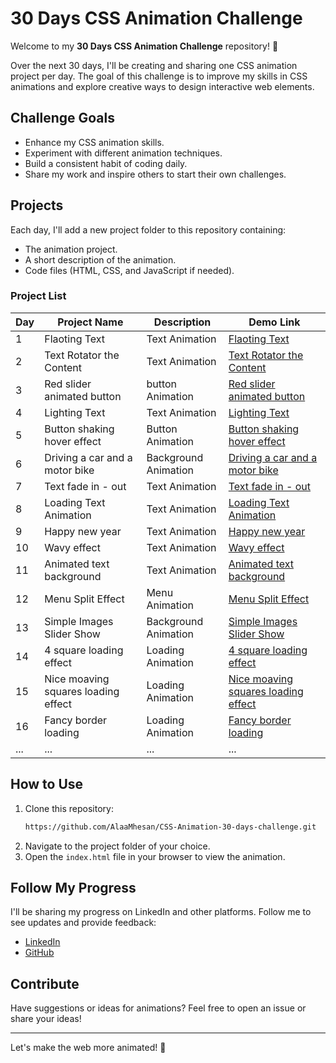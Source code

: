 # 30 Days CSS Animation Challenge

Welcome to my **30 Days CSS Animation Challenge** repository! 🎉

Over the next 30 days, I'll be creating and sharing one CSS animation project per day. The goal of this challenge is to improve my skills in CSS animations and explore creative ways to design interactive web elements.

## Challenge Goals
- Enhance my CSS animation skills.
- Experiment with different animation techniques.
- Build a consistent habit of coding daily.
- Share my work and inspire others to start their own challenges.

## Projects
Each day, I'll add a new project folder to this repository containing:
- The animation project.
- A short description of the animation.
- Code files (HTML, CSS, and JavaScript if needed).

### Project List
| Day | Project Name      | Description                | Demo Link   |
|-----|-------------------|----------------------------|-------------|
| 1   | Flaoting Text     | Text Animation             | [Flaoting Text](https://github.com/AlaaMhesan/CSS-Animation-30-days-challenge/tree/main/The%20Project/Floating%20Text) |
| 2   | Text Rotator the Content    | Text Animation             | [Text Rotator the Content ](https://github.com/AlaaMhesan/CSS-Animation-30-days-challenge/tree/main/The%20Project/Text%20Rotator%20the%20Content) |
| 3   | Red slider animated button    | button Animation             | [Red slider animated button](https://github.com/AlaaMhesan/CSS-Animation-30-days-challenge/tree/main/The%20Project/Red%20slider%20animated%20button) |
| 4   | Lighting Text    | Text Animation             | [Lighting Text](https://github.com/AlaaMhesan/CSS-Animation-30-days-challenge/tree/main/The%20Project/lighting%20text) |
| 5   | Button shaking hover effect    | Button Animation             | [Button shaking hover effect](https://github.com/AlaaMhesan/CSS-Animation-30-days-challenge/tree/main/The%20Project/Button%20shaking%20hover%20effect) |
| 6   | Driving a car and a motor bike    | Background Animation             | [Driving a car and a motor bike](https://github.com/AlaaMhesan/CSS-Animation-30-days-challenge/tree/main/The%20Project/Driving%20a%20car%20and%20a%20motor%20bike) |
| 7   | Text fade in - out    | Text Animation             | [Text fade in - out](https://github.com/AlaaMhesan/CSS-Animation-30-days-challenge/tree/main/The%20Project/Text%20fade%20in%20-%20out) |
| 8   | Loading Text Animation    | Text Animation             | [Loading Text Animation](https://github.com/AlaaMhesan/CSS-Animation-30-days-challenge/tree/main/The%20Project/Loading%20Text%20Animation) |
| 9   | Happy new year    | Text Animation             | [Happy new year](https://github.com/AlaaMhesan/CSS-Animation-30-days-challenge/tree/main/The%20Project/Happy%20new%20year) |
| 10  | Wavy effect    | Text Animation             | [Wavy effect](https://github.com/AlaaMhesan/CSS-Animation-30-days-challenge/tree/main/The%20Project/Wavy%20effec) |
| 11  |  Animated text background   | Text Animation             | [ Animated text background](https://github.com/AlaaMhesan/CSS-Animation-30-days-challenge/tree/main/The%20Project/Animated%20text%20background) |
| 12  |  Menu Split Effect    | Menu Animation | [Menu Split Effect ](https://github.com/AlaaMhesan/CSS-Animation-30-days-challenge/tree/main/The%20Project/Menu%20Split%20Effect%20) |
| 13  |  Simple Images Slider Show    | Background Animation | [Simple Images Slider Show](https://github.com/AlaaMhesan/CSS-Animation-30-days-challenge/tree/main/The%20Project/Simple%20Images%20Slider%20Show) |
| 14  |  4 square loading effect    | Loading Animation | [4 square loading effect](https://github.com/AlaaMhesan/CSS-Animation-30-days-challenge/tree/main/The%20Project/4%20square%20loading%20effect) |
| 15  |  Nice moaving squares loading effect    | Loading Animation | [Nice moaving squares loading effect](https://github.com/AlaaMhesan/CSS-Animation-30-days-challenge/tree/main/The%20Project/Nice%20moaving%20squares%20loading%20effect) |
| 16  | Fancy border loading    | Loading Animation | [Fancy border loading](https://github.com/AlaaMhesan/CSS-Animation-30-days-challenge/tree/main/The%20Project/Fancy%20border%20oading) |
| ... | ...               | ...                        | ...         |

## How to Use
1. Clone this repository:
   ```bash
   https://github.com/AlaaMhesan/CSS-Animation-30-days-challenge.git
   ```
2. Navigate to the project folder of your choice.
3. Open the `index.html` file in your browser to view the animation.

## Follow My Progress
I'll be sharing my progress on LinkedIn and other platforms. Follow me to see updates and provide feedback:
- [LinkedIn](https://www.linkedin.com/in/alaa-almhesan/)
- [GitHub](https://github.com/AlaaMhesan)

## Contribute
Have suggestions or ideas for animations? Feel free to open an issue or share your ideas!

---

Let's make the web more animated! 🚀

